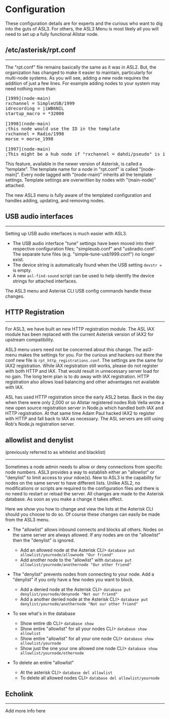 # Configuration

These configuration details are for experts and the curious who want to dig into the guts of ASL3. For others, the ASL3 Menu is most likely all you will need to set up a fully functional Allstar node.


## /etc/asterisk/rpt.conf

<hr>

The "rpt.conf" file remains basically the same as it was in ASL2.  But, the organization has changed to make it easier to maintain, particularly for multi-node systems.  As you will see, adding a new node requires the addition of just a few lines.  For example adding nodes to your system may need nothing more than:

<pre>
[1999](node-main)
rxchannel = SimpleUSB/1999
idrecording = |iWB6NIL
startup_macro = *32000

[1998](node-main)
;this node would use the ID in the template
rxchannel = Radio/1998
morse = morse_1998

[1997](node-main)
;This might be a hub node if "rxchannel = dahdi/pseudo" is in the template
</pre>

This feature, available in the newer version of Asterisk, is called a "template".  The template name for a node in "rpt.conf" is called "[node-main]".  Every node tagged with "(node-main)" inherits all the template settings.  Template settings are overwritten by nodes with "(main-node)" attached.

The new ASL3 menu is fully aware of the templated configuration and handles adding, updating, and removing nodes.


## USB audio interfaces

<hr>

Setting up USB audio interfaces is much easier with ASL3.

 - The USB audio interface "tune" settings have been moved into their respective configuration files; "simpleusb.conf" and "usbradio.conf". The separate tune files (e.g. "simple-tune-usb1999.conf") no longer exist.
 - The device string is automatically found when the USB setting `devstr =` is empty.
 - A new `asl-find-sound` script can be used to help identify the device strings for attached interfaces.

The ASL3 menu and Asterisk CLI USB config commands handle these changes.


## HTTP Registration

<hr>

For ASL3, we have built an new HTTP registration module. The ASL IAX module has been replaced with the current Asterisk version of IAX2 for upstream compatibility.

ASL3 menu users need not be concerned about this change. The asl3-menu makes the settings for you. For the curious and hackers out there the conf new file is `rpt_http_registrations.conf`. The settings are the same for IAX2 registration. While IAX registration still works, please do not register with both HTTP and IAX. That would result in unnecessary server load for no gain. The long term plan is to do away with IAX registration. HTTP registration also allows load balancing and other advantages not available with IAX.

ASL has used HTTP registration since the early ASL2 betas. Back in the day when there were only 2,000 or so Allstar registered nodes Rob Vella wrote a new open source registration server in Node.js which handled both IAX and HTTP registration. At that same time Adam Paul hacked IAX2 to register with HTTP and fall back to IAX as necessary. The ASL servers are still using Rob's Node.js registration server.


## allowlist and denylist
(previously referred to as whitelist and blacklist)

<hr>

Sometimes a node admin needs to allow or deny connections from specific node numbers.  ASL3 provides a way to establish either an "allowlist" or "denylist" to limit access to your ndoe(s).  New to ASL3 is the capability for nodes on the same server to have different lists.  Unlike ASL2, no modifications or scripts are required to the configuration files and there is no need to restart or reload the server.  All changes are made to the Asterisk database.  As soon as you make a change it takes effect.

Here we show you how to change and view the lists at the Asterisk CLI should you choose to do so. Of course these changes can easily be made from the ASL3 menu.

 - The "allowlist" allows inbound connects and blocks all others. Nodes on the same server are always allowed. If any nodes are on the "allowlist" then the "denylist" is ignored.

   - Add an allowed node at the Asterisk CLI> `database put allowlist/yournode/allownode "Our friend"`
   - Add another node to the "allowlist" with `database put allowlist/yournode/anothernode "Our other friend"`

 - The "denylist" prevents nodes from connecting to your node. Add a "denylist" if you only have a few nodes you want to block.
   - Add a denied node at the Asterisk CLI> `database put denylist/yournode/denynode "Not our friend"`
   - Add a another denied node at the Asterisk CLI> `database put denylist/yournode/anothernode "Not our other friend"`
 - To see what's in the database
   - Show entire db CLI> `database show`
   - Show entire "allowlist" for all your nodes CLI> `database show allowlist`
   - Show entire "allowlist" for all your one node CLI> `database show allowlist/yournode`
   - Show just the one your one allowed one node CLI> `database show allowlist/yournode/othernode`
 - To delete an entire "allowlist"
   - At the asterisk CLI> `database del allowlist`
   - To delete all allowed nodes CLI> `database del allowlist/yournode`


## Echolink

<hr>

Add more info here
